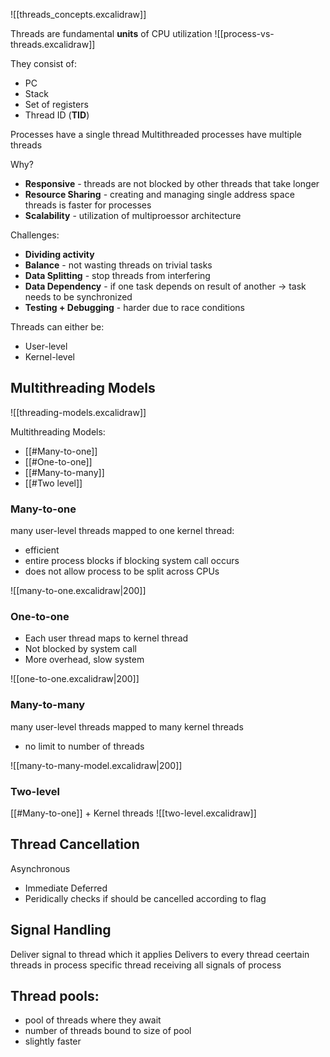 ![[threads_concepts.excalidraw]]

Threads are fundamental **units** of CPU utilization
![[process-vs-threads.excalidraw]]

They consist of:
- PC
- Stack
- Set of registers
- Thread ID (**TID**)

Processes have a single thread
Multithreaded processes have multiple threads

Why?
- **Responsive** - threads are not blocked by other threads that take longer
- **Resource Sharing** - creating and managing single address space threads is faster for processes
- **Scalability** - utilization of multiproessor architecture

Challenges:
- **Dividing activity**
- **Balance** - not wasting threads on trivial tasks
- **Data Splitting** - stop threads from interfering
- **Data Dependency** - if one task depends on result of another $\rightarrow$ task needs to be synchronized
- **Testing + Debugging** - harder due to race conditions

Threads can either be:
- User-level
- Kernel-level

## Multithreading Models
![[threading-models.excalidraw]]

Multithreading Models:
- [[#Many-to-one]]
- [[#One-to-one]]
- [[#Many-to-many]]
- [[#Two level]]

### Many-to-one
many user-level threads mapped to one kernel thread:
- efficient
- entire process blocks if blocking system call occurs
- does not allow process to be split across CPUs

![[many-to-one.excalidraw|200]]

### One-to-one
- Each user thread maps to kernel thread
- Not blocked by system call
- More overhead, slow system

![[one-to-one.excalidraw|200]]



### Many-to-many
many user-level threads mapped to many kernel threads
- no limit to number of threads

![[many-to-many-model.excalidraw|200]]

### Two-level
[[#Many-to-one]] + Kernel threads
![[two-level.excalidraw]]

## Thread Cancellation
Asynchronous
- Immediate
Deferred
- Peridically checks if should be cancelled according to flag

## Signal Handling

Deliver signal to thread which it applies
Delivers to every thread
ceertain threads in process
specific thread receiving all signals of process

## Thread pools:
- pool of threads where they await
- number of threads bound to size of pool
- slightly faster

